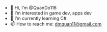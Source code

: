 - 👋 Hi, I’m @QuanDo116
- 👀 I’m interested in game dev, apps dev
- 🌱 I’m currently learning C#
- 📫 How to reach me: dmquan11@gmail.com

<!---
QuanDo116/QuanDo116 is a ✨ special ✨ repository because its `README.md` (this file) appears on your GitHub profile.
You can click the Preview link to take a look at your changes.
--->
